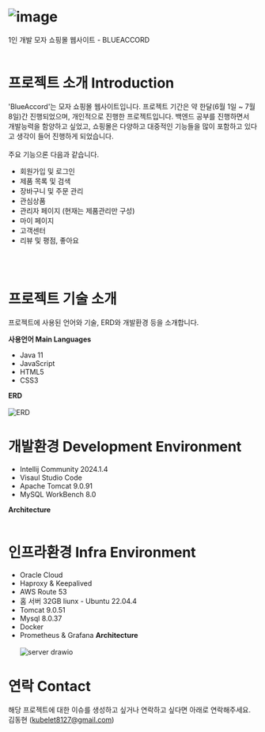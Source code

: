 # ![image](https://github.com/user-attachments/assets/e9f55d48-316b-45d7-83bd-75f88784989d)
1인 개발 모자 쇼핑몰 웹사이트 - BLUEACCORD
<br/><br/>

# 프로젝트 소개 Introduction
'BlueAccord'는 모자 쇼핑몰 웹사이트입니다. 프로젝트 기간은 약 한달(6월 1일 ~ 7월 8일)간 진행되었으며, 개인적으로 진행한 프로젝트입니다.
백엔드 공부를 진행하면서 개발능력을 함양하고 싶었고, 쇼핑몰은 다양하고 대중적인 기능들을 많이 포함하고 있다고 생각이 들어 진행하게 되었습니다.
<br/><br/>
주요 기능으론 다음과 같습니다.
* 회원가입 및 로그인
* 제품 목록 및 검색
* 장바구니 및 주문 관리
* 관심상품
* 관리자 페이지 (현재는 제품관리만 구성)
* 마이 페이지
* 고객센터
* 리뷰 및 평점, 좋아요

<br/><br/>
# 프로젝트 기술 소개
프로젝트에 사용된 언어와 기술, ERD와 개발환경 등을 소개합니다.

**사용언어 Main Languages**
* Java 11
* JavaScript
* HTML5
* CSS3

**ERD**
<br/><br/>
![ERD](https://github.com/user-attachments/assets/9c837121-b371-4149-8278-dc73993a9368)


# 개발환경 Development Environment
* Intellij Community 2024.1.4
* Visaul Studio Code
* Apache Tomcat 9.0.91
* MySQL WorkBench 8.0

**Architecture**
<br/><br/>

# 인프라환경 Infra Environment
* Oracle Cloud 
* Haproxy & Keepalived
* AWS Route 53
* 홈 서버 32GB liunx - Ubuntu 22.04.4
* Tomcat 9.0.51
* Mysql 8.0.37
* Docker
* Prometheus & Grafana
**Architecture**
<br/><br/>
![server drawio](https://github.com/user-attachments/assets/7aa556f7-2a7d-47d6-820b-7585e33d30af)

# 연락 Contact
해당 프로젝트에 대한 이슈를 생성하고 싶거나 연락하고 싶다면 아래로 연락해주세요.<br/>
김동현 (kubelet8127@gmail.com)
